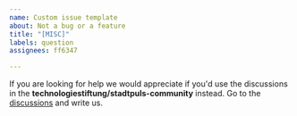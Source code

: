 ```yaml
---
name: Custom issue template
about: Not a bug or a feature
title: "[MISC]"
labels: question
assignees: ff6347

---
```


If you are looking for help we would appreciate if you'd use the discussions in the **technologiestiftung/stadtpuls-community** instead. Go to the [discussions](https://github.com/technologiestiftung/stadtpuls-community/discussions) and write us.
